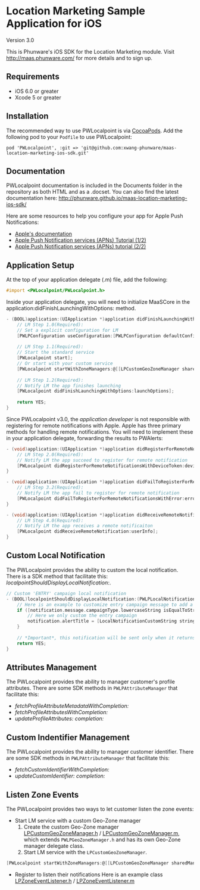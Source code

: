 Location Marketing Sample Application for iOS
==================

Version 3.0

This is Phunware's iOS SDK for the Location Marketing module. Visit http://maas.phunware.com/ for more details and to sign up.


Requirements
------------

- iOS 6.0 or greater
- Xcode 5 or greater



Installation
------------

The recommended way to use PWLocalpoint is via [CocoaPods](http://cocoapods.org). Add the following pod to your `Podfile` to use PWLocalpoint:
````
pod 'PWLocalpoint', :git => 'git@github.com:xwang-phunware/maas-location-marketing-ios-sdk.git'
````




Documentation
------------
PWLocalpoint documentation is included in the Documents folder in the repository as both HTML and as a .docset. You can also find the latest documentation here: http://phunware.github.io/maas-location-marketing-ios-sdk/

Here are some resources to help you configure your app for Apple Push Notifications:
- [Apple's documentation](https://developer.apple.com/library/ios/#documentation/NetworkingInternet/Conceptual/RemoteNotificationsPG/Introduction.html)
- [Apple Push Notification services (APNs) Tutorial (1/2)](http://www.raywenderlich.com/32960/apple-push-notification-services-in-ios-6-tutorial-part-1)
- [Apple Push Notification services (APNs) tutorial (2/2)](http://www.raywenderlich.com/32963/apple-push-notification-services-in-ios-6-tutorial-part-2)




Application Setup
-----------------
At the top of your application delegate (.m) file, add the following:

````objective-c
#import <PWLocalpoint/PWLocalpoint.h>
````

Inside your application delegate, you will need to initialize MaaSCore in the application:didFinishLaunchingWithOptions: method. 

````objective-c
- (BOOL)application:(UIApplication *)application didFinishLaunchingWithOptions:(NSDictionary *)launchOptions {
    // LM Step 1.0(Required):
    // Set a explicit configuration for LM
    [PWLPConfiguration useConfiguration:[PWLPConfiguration defaultConfiguration]];
    
    // LM Step 1.1(Required):
    // Start the standard service
    [PWLocalpoint start];
    // Or start with your custom service
    [PWLocalpoint startWithZoneManagers:@[[LPCustomGeoZoneManager sharedManager]]];
    
    // LM Step 1.2(Required):
    // Notify LM the app finishes launching
    [PWLocalpoint didFinishLaunchingWithOptions:launchOptions];
    
    return YES;
}
````

Since PWLocalpoint v3.0, the *application developer* is not responsible with registering for remote notifications with Apple. Apple has three primary methods for handling remote notifications. You will need to implement these in your application delegate, forwarding the results to PWAlerts:

````objective-c
- (void)application:(UIApplication *)application didRegisterForRemoteNotificationsWithDeviceToken:(NSData *)deviceToken {
    // LM Step 2.0(Required):
    // Notify LM the app succeed to register for remote notification
    [PWLocalpoint didRegisterForRemoteNotificationsWithDeviceToken:deviceToken];
}

- (void)application:(UIApplication *)application didFailToRegisterForRemoteNotificationsWithError:(NSError *)error {
    // LM Step 3.2(Required):
    // Notify LM the app fail to register for remote notification
    [PWLocalpoint didFailToRegisterForRemoteNotificationsWithError:error];
}

- (void)application:(UIApplication *)application didReceiveRemoteNotification:(NSDictionary *)userInfo {
    // LM Step 4.0(Required):
    // Notify LM the app receives a remote notificaiton
    [PWLocalpoint didReceiveRemoteNotification:userInfo];
}
````




Custom Local Notification 
--------------

The PWLocalpoint provides the ability to custom the local notification. There is a SDK method that facilitate this: *localpointShouldDisplayLocalNotification:*.

````objective-c
// Custom 'ENTRY' campaign local notification
- (BOOL)localpointShouldDisplayLocalNotification:(PWLPLocalNotification *)notification {
    // Here is an example to customize entry campaign message to add a string 'Welcome. ' at the front of notification title.
    if ([notification.message.campaignType.lowercaseString isEqualToString:PWLPZoneMessageGeofenceEntryCampaignType.lowercaseString]) {
        // Here we only custom the entry campaign
        notification.alertTitle = [LocalNotificationCustomString stringByAppendingString:notification.alertTitle];
    }
    
    // *Important*, this notification will be sent only when it returns 'YES', it will be ingore if it returns 'NO'.
    return YES;
}
````


Attributes Management 
--------------

The PWLocalpoint provides the ability to manager customer's profile attributes. There are some SDK methods in `PWLPAttributeManager` that facilitate this: 
- *fetchProfileAttributeMetadataWithCompletion:*
- *fetchProfileAttributesWithCompletion:*
- *updateProfileAttributes: completion:*



Custom Indentifier Management 
--------------

The PWLocalpoint provides the ability to manager customer identifier. There are some SDK methods in `PWLPAttributeManager` that facilitate this: 
- *fetchCustomIdentifierWithCompletion:*
- *updateCustomIdentifier: completion:*



Listen Zone Events 
--------------

The PWLocalpoint provides two ways to let customer listen the zone events: 
- Start LM service with a custom Geo-Zone manager
    1. Create the custom Geo-Zone manager [LPCustomGeoZoneManager.h](https://github.com/xwang-phunware/maas-location-marketing-ios-sdk/blob/master/Samples/Custom%20Listeners/PWLMSample/Listeners/LPCustomGeoZoneManager.h) / [LPCustomGeoZoneManager.m](https://github.com/xwang-phunware/maas-location-marketing-ios-sdk/blob/master/Samples/Custom%20Listeners/PWLMSample/Listeners/LPCustomGeoZoneManager.m), which extends `PWLPGeoZoneManager.h` and has its own Geo-Zone manager delegate class.
    2. Start LM service with the `LPCustomGeoZoneManager`. 
````objective-c
[PWLocalpoint startWithZoneManagers:@[[LPCustomGeoZoneManager sharedManager]]];
````
- Register to listen their notifications
    Here is an example class [LPZoneEventListener.h](https://github.com/xwang-phunware/maas-location-marketing-ios-sdk/blob/master/Samples/Custom%20Listeners/PWLMSample/Listeners/LPZoneEventListener.h) / [LPZoneEventListener.m](https://github.com/xwang-phunware/maas-location-marketing-ios-sdk/blob/master/Samples/Custom%20Listeners/PWLMSample/Listeners/LPZoneEventListener.m) 


